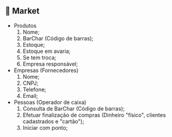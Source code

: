 ## 🛒 Market

<ul>
  <li>
      Produtos
      <ol>
        <li>
          Nome;
        </li>
        <li>
          BarChar (Código de barras);
        </li>
        <li>
          Estoque;
        </li>
        <li>
          Estoque em avaria;
        </li>
        <li>
          Se tem troca;
        </li>
        <li>
          Empresa responsável;
        </li>
      </ol>
  </li>
    <li>
      Empresas (Fornecedores)
      <ol>
        <li>
          Nome;
        </li>
        <li>
          CNPJ;
        </li>
        <li>
          Telefone;
        </li>
        <li>
          Email;
        </li>
      </ol>
  </li>
  <li>
      Pessoas (Operador de caixa)
      <ol>
        <li>
          Consulta de BarChar (Código de barras);
        </li>
        <li>
          Efetuar finalização de compras (Dinheiro "físico", clientes cadastrados e "cartão");
        </li>
        <li>
          Iniciar com ponto;
        </li>
      </ol>
  </li>
</ul>
